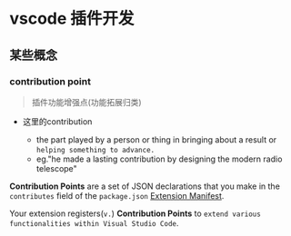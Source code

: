 # vscode 插件开发

## 某些概念

### contribution point

> 插件功能增强点(功能拓展归类)

* 这里的contribution

  * the part played by a person or thing in bringing about a result or `helping something to advance.`

  - eg."he made a lasting contribution by designing the modern radio telescope"


**Contribution Points** are a set of JSON declarations that you make in the `contributes` field of the `package.json` [Extension Manifest](https://code.visualstudio.com/api/references/extension-manifest).

Your extension registers(`v.`) **Contribution Points** to `extend various functionalities within Visual Studio Code`.
